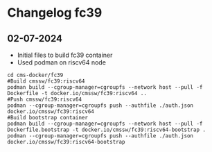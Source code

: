 # Changelog fc39

## 02-07-2024
* Initial files to build fc39 container
* Used podman on riscv64 node
```
cd cms-docker/fc39
#Build cmssw/fc39:riscv64
podman build --cgroup-manager=cgroupfs --network host --pull -f Dockerfile -t docker.io/cmssw/fc39:riscv64 ..
#Push cmssw/fc39:riscv64
podman --cgroup-manager=cgroupfs push --authfile ./auth.json docker.io/cmssw/fc39:riscv64
#Build bootstrap container
podman build --cgroup-manager=cgroupfs --network host --pull -f Dockerfile.bootstrap -t docker.io/cmssw/fc39:riscv64-bootstrap .
podman --cgroup-manager=cgroupfs push --authfile ./auth.json docker.io/cmssw/fc39:riscv64-bootstrap
``` 
